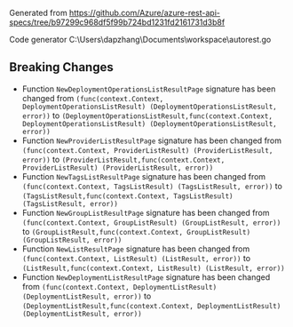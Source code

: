 
Generated from https://github.com/Azure/azure-rest-api-specs/tree/b97299c968df5f99b724bd1231fd2161731d3b8f

Code generator C:\Users\dapzhang\Documents\workspace\autorest.go

## Breaking Changes

- Function `NewDeploymentOperationsListResultPage` signature has been changed from `(func(context.Context, DeploymentOperationsListResult) (DeploymentOperationsListResult, error))` to `(DeploymentOperationsListResult,func(context.Context, DeploymentOperationsListResult) (DeploymentOperationsListResult, error))`
- Function `NewProviderListResultPage` signature has been changed from `(func(context.Context, ProviderListResult) (ProviderListResult, error))` to `(ProviderListResult,func(context.Context, ProviderListResult) (ProviderListResult, error))`
- Function `NewTagsListResultPage` signature has been changed from `(func(context.Context, TagsListResult) (TagsListResult, error))` to `(TagsListResult,func(context.Context, TagsListResult) (TagsListResult, error))`
- Function `NewGroupListResultPage` signature has been changed from `(func(context.Context, GroupListResult) (GroupListResult, error))` to `(GroupListResult,func(context.Context, GroupListResult) (GroupListResult, error))`
- Function `NewListResultPage` signature has been changed from `(func(context.Context, ListResult) (ListResult, error))` to `(ListResult,func(context.Context, ListResult) (ListResult, error))`
- Function `NewDeploymentListResultPage` signature has been changed from `(func(context.Context, DeploymentListResult) (DeploymentListResult, error))` to `(DeploymentListResult,func(context.Context, DeploymentListResult) (DeploymentListResult, error))`

